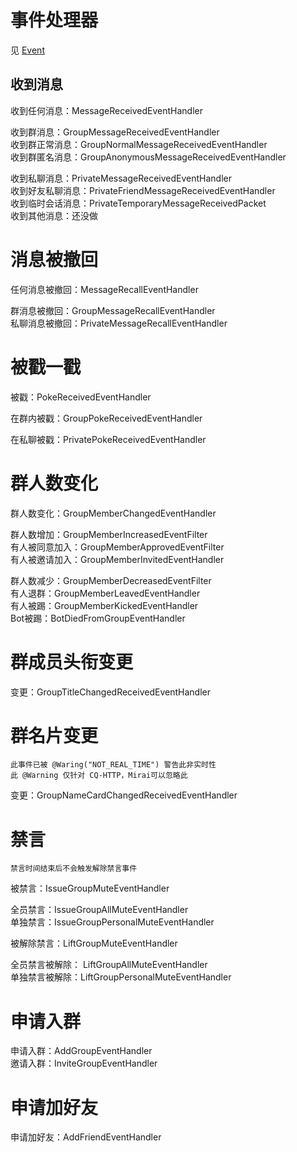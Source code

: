 # 事件处理器
见 [Event](/doc/zh_cn/develop/event/README.md)

## 收到消息
收到任何消息：MessageReceivedEventHandler

收到群消息：GroupMessageReceivedEventHandler\
收到群正常消息：GroupNormalMessageReceivedEventHandler\
收到群匿名消息：GroupAnonymousMessageReceivedEventHandler

收到私聊消息：PrivateMessageReceivedEventHandler\
收到好友私聊消息：PrivateFriendMessageReceivedEventHandler\
收到临时会话消息：PrivateTemporaryMessageReceivedPacket\
收到其他消息：还没做

# 消息被撤回
任何消息被撤回：MessageRecallEventHandler

群消息被撤回：GroupMessageRecallEventHandler\
私聊消息被撤回：PrivateMessageRecallEventHandler

# 被戳一戳
被戳：PokeReceivedEventHandler

在群内被戳：GroupPokeReceivedEventHandler

在私聊被戳：PrivatePokeReceivedEventHandler

# 群人数变化
群人数变化：GroupMemberChangedEventHandler

群人数增加：GroupMemberIncreasedEventFilter\
有人被同意加入：GroupMemberApprovedEventFilter\
有人被邀请加入：GroupMemberInvitedEventHandler

群人数减少：GroupMemberDecreasedEventFilter\
有人退群：GroupMemberLeavedEventHandler\
有人被踢：GroupMemberKickedEventHandler\
Bot被踢：BotDiedFromGroupEventHandler

# 群成员头衔变更
变更：GroupTitleChangedReceivedEventHandler

# 群名片变更
```
此事件已被 @Waring("NOT_REAL_TIME") 警告此非实时性
此 @Warning 仅针对 CQ-HTTP，Mirai可以忽略此
```
变更：GroupNameCardChangedReceivedEventHandler

# 禁言
```
禁言时间结束后不会触发解除禁言事件
```
被禁言：IssueGroupMuteEventHandler

全员禁言：IssueGroupAllMuteEventHandler\
单独禁言：IssueGroupPersonalMuteEventHandler

被解除禁言：LiftGroupMuteEventHandler

全员禁言被解除： LiftGroupAllMuteEventHandler\
单独禁言被解除：LiftGroupPersonalMuteEventHandler

# 申请入群
申请入群：AddGroupEventHandler\
邀请入群：InviteGroupEventHandler

# 申请加好友
申请加好友：AddFriendEventHandler
